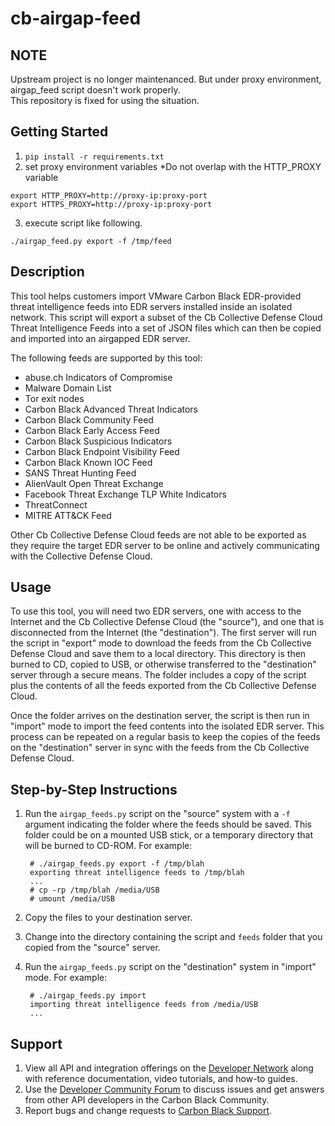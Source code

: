 # cb-airgap-feed

## NOTE

Upstream project is no longer maintenanced. But under proxy environment, airgap_feed script doesn't work properly.  
This repository is fixed for using the situation.

## Getting Started
1. `pip install -r requirements.txt`
2. set proxy environment variables
*Do not overlap with the HTTP_PROXY variable
```
export HTTP_PROXY=http://proxy-ip:proxy-port
export HTTPS_PROXY=http://proxy-ip:proxy-port
```
3. execute script like following.
```
./airgap_feed.py export -f /tmp/feed
```

## Description

This tool helps customers import VMware Carbon Black EDR-provided threat intelligence feeds into 
EDR servers installed inside an isolated network. This script will export a subset of the Cb Collective 
Defense Cloud Threat Intelligence Feeds into a set of JSON files which can then be copied and imported 
into an airgapped EDR server.

The following feeds are supported by this tool:

* abuse.ch Indicators of Compromise
* Malware Domain List
* Tor exit nodes
* Carbon Black Advanced Threat Indicators
* Carbon Black Community Feed
* Carbon Black Early Access Feed
* Carbon Black Suspicious Indicators
* Carbon Black Endpoint Visibility Feed
* Carbon Black Known IOC Feed
* SANS Threat Hunting Feed
* AlienVault Open Threat Exchange
* Facebook Threat Exchange TLP White Indicators
* ThreatConnect
* MITRE ATT&CK Feed

Other Cb Collective Defense Cloud feeds are not able to be exported as they require
the target EDR server to be online and actively communicating with the Collective
Defense Cloud.


## Usage

To use this tool, you will need two EDR servers, one with access to the Internet
and the Cb Collective Defense Cloud (the "source"), and one that is disconnected from the Internet
(the "destination"). The first server will run the script in "export" mode to download the 
feeds from the Cb Collective Defense Cloud and save them to a local directory. This directory
is then burned to CD, copied to USB, or otherwise transferred to the "destination" server
through a secure means. The folder includes a copy of the script plus the contents of all
the feeds exported from the Cb Collective Defense Cloud.

Once the folder arrives on the destination server, the script is then run in "import" mode
to import the feed contents into the isolated EDR server. This process can be 
repeated on a regular basis to keep the copies of the feeds on the "destination" server
in sync with the feeds from the Cb Collective Defense Cloud.

## Step-by-Step Instructions

1. Run the `airgap_feeds.py` script on the "source" system with a `-f` argument indicating
   the folder where the feeds should be saved. This folder could be on a mounted USB stick, or
   a temporary directory that will be burned to CD-ROM. For example:
   
        # ./airgap_feeds.py export -f /tmp/blah
        exporting threat intelligence feeds to /tmp/blah
        ...
        # cp -rp /tmp/blah /media/USB
        # umount /media/USB

2. Copy the files to your destination server.

3. Change into the directory containing the script and `feeds` folder that you copied from the 
   "source" server.

4. Run the `airgap_feeds.py` script on the "destination" system in "import" mode. For example:

        # ./airgap_feeds.py import
        importing threat intelligence feeds from /media/USB
        ...

## Support

1. View all API and integration offerings on the [Developer Network](https://developer.carbonblack.com/) along with reference documentation, video tutorials, and how-to guides.
2. Use the [Developer Community Forum](https://community.carbonblack.com/t5/Developer-Relations/bd-p/developer-relations) to discuss issues and get answers from other API developers in the Carbon Black Community.
3. Report bugs and change requests to [Carbon Black Support](http://carbonblack.com/resources/support/).

